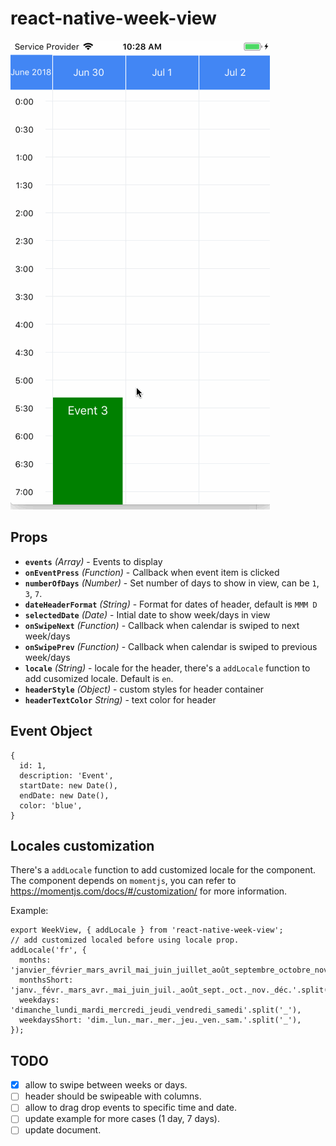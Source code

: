 # react-native-week-view

![weekView](images/gif.gif)
## Props
* **`events`** _(Array)_ - Events to display
* **`onEventPress`** _(Function)_ - Callback when event item is clicked
* **`numberOfDays`** _(Number)_ - Set number of days to show in view, can be `1`, `3`, `7`.
* **`dateHeaderFormat`** _(String)_ - Format for dates of header, default is `MMM D`
* **`selectedDate`** _(Date)_ - Intial date to show week/days in view
* **`onSwipeNext`** _(Function)_ - Callback when calendar is swiped to next week/days
* **`onSwipePrev`** _(Function)_ - Callback when calendar is swiped to previous week/days
* **`locale`** _(String)_ - locale for the header, there's a `addLocale` function to add cusomized locale. Default is `en`.
* **`headerStyle`** _(Object)_ - custom styles for header container
* **`headerTextColor`** _String)_ - text color for header
## Event Object
```
{
  id: 1,
  description: 'Event',
  startDate: new Date(),
  endDate: new Date(),
  color: 'blue',
}
```
## Locales customization
There's a `addLocale` function to add customized locale for the component. The component depends on `momentjs`, you can refer to https://momentjs.com/docs/#/customization/ for more information.

Example:
```
export WeekView, { addLocale } from 'react-native-week-view';
// add customized localed before using locale prop.
addLocale('fr', {
  months: 'janvier_février_mars_avril_mai_juin_juillet_août_septembre_octobre_novembre_décembre'.split('_'),
  monthsShort: 'janv._févr._mars_avr._mai_juin_juil._août_sept._oct._nov._déc.'.split('_'),
  weekdays: 'dimanche_lundi_mardi_mercredi_jeudi_vendredi_samedi'.split('_'),
  weekdaysShort: 'dim._lun._mar._mer._jeu._ven._sam.'.split('_'),
});
```
## TODO
- [x] allow to swipe between weeks or days.
- [ ] header should be swipeable with columns.
- [ ] allow to drag drop events to specific time and date.
- [ ] update example for more cases (1 day, 7 days).
- [ ] update document.
